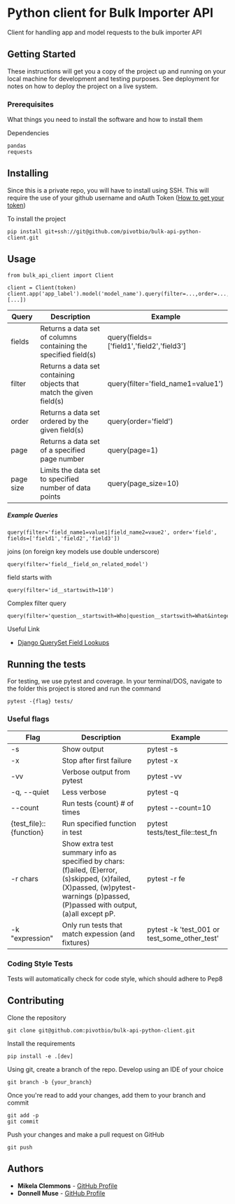 # Python client for Bulk Importer API

Client for handling app and model requests to the bulk importer API

## Getting Started

These instructions will get you a copy of the project up and running on your local machine for development and testing purposes. See deployment for notes on how to deploy the project on a live system.


### Prerequisites

What things you need to install the software and how to install them

Dependencies

```
pandas
requests
```

## Installing

Since this is a private repo, you will have to install using SSH. This will require the use of your github username and oAuth Token ([How to get your token](https://docs.cachethq.io/docs/github-oauth-token))

To install the project

```
pip install git+ssh://git@github.com/pivotbio/bulk-api-python-client.git
```

## Usage

```
from bulk_api_client import Client

client = Client(token)
client.app('app_label').model('model_name').query(filter=...,order=...,page=,page_size=,fields=[...])
```

| Query     | Description                                                         | Example                                             |
|-----------|---------------------------------------------------------------------|-----------------------------------------------------|
| fields    | Returns a data set of columns containing the specified field(s)     | query(fields=['field1','field2','field3']           |
| filter    | Returns a data set containing objects that match the given field(s) | query(filter='field_name1=value1') |
| order     | Returns a data set ordered by the given field(s)                    | query(order='field')                                |
| page      | Returns a data set of a specified page number                       | query(page=1)                                       |
| page size | Limits the data set to specified number of data points              | query(page_size=10)                                 |

##### Example Queries

```
query(filter='field_name1=value1|field_name2=vaue2', order='field', fields=['field1','field2','field3'])
```

joins (on foreign key models use double underscore)
```
query(filter='field__field_on_related_model')
```
field starts with

```
query(filter='id__startswith=110')
```

Complex filter query
```
query(filter='question__startswith=Who|question__startswith=What&integer__gte=1')
```

Useful Link
* [Django QuerySet Field Lookups](https://docs.djangoproject.com/en/2.1/ref/models/querysets/#field-lookups)

## Running the tests

For testing, we use pytest and coverage. In your terminal/DOS, navigate to the folder this project is stored
and run the command

```
pytest -{flag} tests/
```

### Useful flags
| Flag                    | Description                                                                                                                                                                      | Example                                      |
|-------------------------|----------------------------------------------------------------------------------------------------------------------------------------------------------------------------------|----------------------------------------------|
| -s                      | Show output                                                                                                                                                                      | pytest -s                                    |
| -x                      | Stop after first failure                                                                                                                                                         | pytest -x                                    |
| -vv                     | Verbose output from pytest                                                                                                                                                       | pytest -vv                                   |
| -q, --quiet             | Less verbose                                                                                                                                                                     | pytest -q                                    |
| --count                 | Run tests {count} # of times                                                                                                                                                     | pytest --count=10                            |
| {test_file}::{function} | Run specified function in test                                                                                                                                                   | pytest tests/test_file::test_fn              |
| -r chars                | Show extra test summary info as specified by chars: (f)ailed, (E)error, (s)skipped, (x)failed, (X)passed, (w)pytest-warnings (p)passed, (P)passed with output, (a)all except pP. | pytest -r fe                                 |
| -k "expression"         | Only run tests that match expession (and fixtures)                                                                                                                               | pytest -k 'test_001 or test_some_other_test' |

### Coding Style Tests

Tests will automatically check for code style, which should adhere to Pep8

## Contributing

Clone the repository

```
git clone git@github.com:pivotbio/bulk-api-python-client.git
```

Install the requirements
```
pip install -e .[dev]
```

Using git, create a branch of the repo. Develop using an IDE of your choice
```
git branch -b {your_branch}
```

Once you're read to add your changes, add them to your branch and commit

```
git add -p
git commit
```

Push your changes and make a pull request on GitHub

```
git push
```
## Authors

* **Mikela Clemmons** - [GitHub Profile](https://github.com/glassresistor)
* **Donnell Muse** - [GitHub Profile](https://github.com/donnell794)
